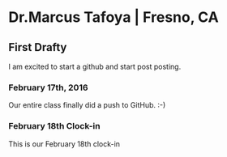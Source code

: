 # Dr.Marcus Tafoya | Fresno, CA
## First Drafty
<p>I am excited to start a github and start post posting.</p>

### February 17th, 2016
<p>Our entire class finally did a push to GitHub. :-)</p>

### February 18th Clock-in
<p>This is our February 18th clock-in</p